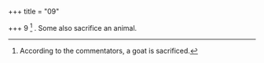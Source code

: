 +++
title = "09"

+++
9 [^8] . Some also sacrifice an animal.


[^8]:  According to the commentators, a goat is sacrificed.

